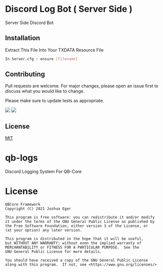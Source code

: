 # Discord Log Bot ( Server Side )
 Server Side Discord Bot
 
## Installation

Extract This File Into Your TXDATA Resource File

```bash
In Server.cfg : ensure [filename]
```

## Contributing
Pull requests are welcome. For major changes, please open an issue first to discuss what you would like to change.

Please make sure to update tests as appropriate.

<img src="https://cdn.discordapp.com/attachments/902797250898571274/911147484112384010/discrdlog.PNG">

<img src="https://cdn.discordapp.com/attachments/902797250898571274/911147484309491732/discordlogbot.PNG">

## License
[MIT](https://choosealicense.com/licenses/mit/)

# qb-logs
Discord Logging System For QB-Core

# License

    QBCore Framework
    Copyright (C) 2021 Joshua Eger

    This program is free software: you can redistribute it and/or modify
    it under the terms of the GNU General Public License as published by
    the Free Software Foundation, either version 3 of the License, or
    (at your option) any later version.

    This program is distributed in the hope that it will be useful,
    but WITHOUT ANY WARRANTY; without even the implied warranty of
    MERCHANTABILITY or FITNESS FOR A PARTICULAR PURPOSE.  See the
    GNU General Public License for more details.

    You should have received a copy of the GNU General Public License
    along with this program.  If not, see <https://www.gnu.org/licenses/>
